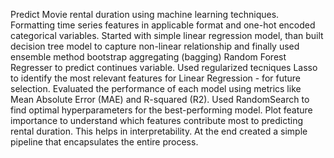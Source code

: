 Predict Movie rental duration using machine learning techniques.
Formatting time series features in applicable format and one-hot encoded categorical variables.
Started with simple linear regression model, than built decision tree model to capture non-linear relationship and finally used ensemble method bootstrap aggregating (bagging) Random Forest Regresser to predict continues variable. 
Used regularized tecniques Lasso to identify the most relevant features for Linear Regression - for future selection.
Evaluated the performance of each model using metrics like Mean Absolute Error (MAE) and R-squared (R2).
Used RandomSearch to find optimal hyperparameters for the best-performing model. 
Plot feature importance to understand which features contribute most to predicting rental duration. This helps in interpretability.
At the end created a simple pipeline that encapsulates the entire process. 
